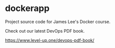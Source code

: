 # dockerapp

Project source code for James Lee's Docker course.

Check out our latest DevOps PDF book.

https://www.level-up.one/devops-pdf-book/
